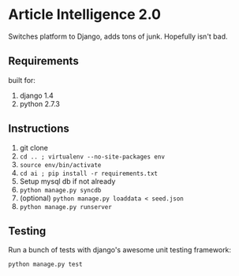# Article Intelligence 2.0

Switches platform to Django, adds tons of junk.  Hopefully isn't bad.

## Requirements

built for:

1.    django 1.4
2.    python 2.7.3

## Instructions

1.	git clone
2.	`cd .. ; virtualenv --no-site-packages env`
3.	`source env/bin/activate`
4.	`cd ai ; pip install -r requirements.txt`
5.	Setup mysql db if not already
6.	`python manage.py syncdb`
7.	(optional) `python manage.py loaddata < seed.json`
8.	`python manage.py runserver`


## Testing

Run a bunch of tests with django's awesome unit testing framework:

`python manage.py test`
